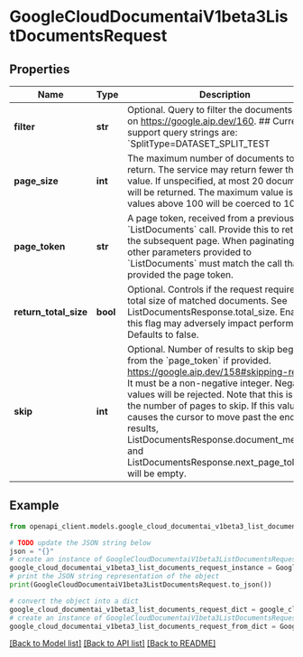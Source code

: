 # GoogleCloudDocumentaiV1beta3ListDocumentsRequest


## Properties

Name | Type | Description | Notes
------------ | ------------- | ------------- | -------------
**filter** | **str** | Optional. Query to filter the documents based on https://google.aip.dev/160. ## Currently support query strings are: &#x60;SplitType&#x3D;DATASET_SPLIT_TEST|DATASET_SPLIT_TRAIN|DATASET_SPLIT_UNASSIGNED&#x60; - &#x60;LabelingState&#x3D;DOCUMENT_LABELED|DOCUMENT_UNLABELED|DOCUMENT_AUTO_LABELED&#x60; - &#x60;DisplayName&#x3D;\\\&quot;file_name.pdf\\\&quot;&#x60; - &#x60;EntityType&#x3D;abc/def&#x60; - &#x60;TagName&#x3D;\\\&quot;auto-labeling-running\\\&quot;|\\\&quot;sampled\\\&quot;&#x60; Note: - Only &#x60;AND&#x60;, &#x60;&#x3D;&#x60; and &#x60;!&#x3D;&#x60; are supported. e.g. &#x60;DisplayName&#x3D;file_name AND EntityType!&#x3D;abc&#x60; IS supported. - Wildcard &#x60;*&#x60; is supported only in &#x60;DisplayName&#x60; filter - No duplicate filter keys are allowed, e.g. &#x60;EntityType&#x3D;a AND EntityType&#x3D;b&#x60; is NOT supported. - String match is case sensitive (for filter &#x60;DisplayName&#x60; &amp; &#x60;EntityType&#x60;). | [optional] 
**page_size** | **int** | The maximum number of documents to return. The service may return fewer than this value. If unspecified, at most 20 documents will be returned. The maximum value is 100; values above 100 will be coerced to 100. | [optional] 
**page_token** | **str** | A page token, received from a previous &#x60;ListDocuments&#x60; call. Provide this to retrieve the subsequent page. When paginating, all other parameters provided to &#x60;ListDocuments&#x60; must match the call that provided the page token. | [optional] 
**return_total_size** | **bool** | Optional. Controls if the request requires a total size of matched documents. See ListDocumentsResponse.total_size. Enabling this flag may adversely impact performance. Defaults to false. | [optional] 
**skip** | **int** | Optional. Number of results to skip beginning from the &#x60;page_token&#x60; if provided. https://google.aip.dev/158#skipping-results. It must be a non-negative integer. Negative values will be rejected. Note that this is not the number of pages to skip. If this value causes the cursor to move past the end of results, ListDocumentsResponse.document_metadata and ListDocumentsResponse.next_page_token will be empty. | [optional] 

## Example

```python
from openapi_client.models.google_cloud_documentai_v1beta3_list_documents_request import GoogleCloudDocumentaiV1beta3ListDocumentsRequest

# TODO update the JSON string below
json = "{}"
# create an instance of GoogleCloudDocumentaiV1beta3ListDocumentsRequest from a JSON string
google_cloud_documentai_v1beta3_list_documents_request_instance = GoogleCloudDocumentaiV1beta3ListDocumentsRequest.from_json(json)
# print the JSON string representation of the object
print(GoogleCloudDocumentaiV1beta3ListDocumentsRequest.to_json())

# convert the object into a dict
google_cloud_documentai_v1beta3_list_documents_request_dict = google_cloud_documentai_v1beta3_list_documents_request_instance.to_dict()
# create an instance of GoogleCloudDocumentaiV1beta3ListDocumentsRequest from a dict
google_cloud_documentai_v1beta3_list_documents_request_from_dict = GoogleCloudDocumentaiV1beta3ListDocumentsRequest.from_dict(google_cloud_documentai_v1beta3_list_documents_request_dict)
```
[[Back to Model list]](../README.md#documentation-for-models) [[Back to API list]](../README.md#documentation-for-api-endpoints) [[Back to README]](../README.md)



